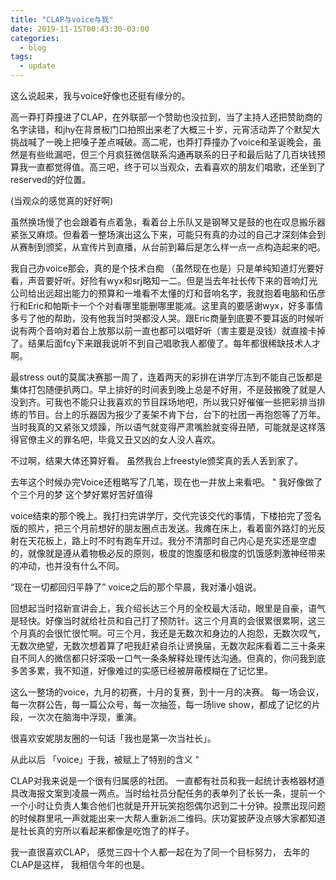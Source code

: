 ```yaml
---
title: "CLAP与voice与我"
date: 2019-11-15T00:43:30-03:00
categories:
  - blog
tags:
  - update
---
```


这么说起来，我与voice好像也还挺有缘分的。

高一莽打莽撞进了CLAP，在外联部一个赞助也没拉到，当了主持人还把赞助商的名字读错，和jhy在背景板门口拍照出来老了大概三十岁，元宵活动弄了个默契大挑战喊了一晚上把嗓子差点喊破。高二呢，也莽打莽撞办了voice和圣诞晚会，虽然是有些纰漏吧，但三个月疯狂微信联系沟通再联系的日子和最后贴了几百块钱预算我一直都觉得值。高三吧，终于可以当观众，去看喜欢的朋友们唱歌，还坐到了reserved的好位置。

(当观众的感觉真的好好啊)

虽然换场慢了也会跟着有点着急，看着台上乐队又是钢琴又是鼓的也在叹息搬乐器紧张又麻烦。但看着一整场演出这么下来，可能只有真的办过的自己才深刻体会到从赛制到颁奖，从宣传片到直播，从台前到幕后是怎么样一点一点构造起来的吧。 

我自己办voice那会，真的是个技术白痴 （虽然现在也是）只是单纯知道灯光要好看，声音要好听。好险有wyx和srj略知一二。但是当去年社长传下来的音响灯光公司给出远超出能力的预算和一堆看不太懂的灯和音响名字，我就抱着电脑和伍彦行和Eric和帕斯卡一个个对看哪里能删哪里能减。这里真的要感谢wyx，好多事情多亏了他的帮助，没有他我当时哭都没人哭。跟Eric商量到底要不要耳返的时候听说有两个音响对着台上放那以前一直也都可以唱好听（害主要是没钱）就直接卡掉了。结果后面fcy下来跟我说听不到自己唱歌我人都傻了。每年都很稀缺技术人才啊。

最stress out的莫属决赛那一周了，连着两天的彩排在讲学厅冻到不能自己饭都是集体打包随便扒两口。早上排好的时间表到晚上总是不好用，不是鼓搬晚了就是人没到齐。可我也不能只让我喜欢的节目踩场地吧，所以我只好催催一些把彩排当排练的节目。台上的乐器因为报少了麦架不肯下台，台下的社团一再抱怨等了万年。当时我真的又紧张又烦躁，所以语气就变得严肃嘴脸就变得丑陋，可能就是这样落得官僚主义的罪名吧，毕竟又丑又凶的女人没人喜欢。

不过啊，结果大体还算好看。
虽然我台上freestyle颁奖真的丢人丢到家了。

去年这个时候办完Voice还粗略写了几笔，现在也一并放上来看吧。
"
我好像做了个三个月的梦
这个梦好累好苦好值得

voice结束的那个晚上。我打扫完讲学厅，交代完该交代的事情，下楼拍完了签名版的照片，把三个月前想好的朋友圈点击发送。我瘫在床上，看着窗外路灯的光反射在天花板上，路上时不时有跑车开过。我分不清那时自己内心是充实还是空虚的，就像就是遵从着物极必反的原则，极度的饱腹感和极度的饥饿感刺激神经带来的冲动，也并没有什么不同。

“现在一切都回归平静了”
voice之后的那个早晨，我对潘小姐说。

回想起当时招新宣讲会上，我介绍长达三个月的全校最大活动，眼里是自豪，语气是轻快。好像当时就给社员和自己打了预防针。这三个月真的会很累很累啊，这三个月真的会很忙很忙啊。可三个月，我还是无数次和身边的人抱怨，无数次叹气，无数次绝望，无数次想着算了吧我赶紧自杀让贤换届，无数次起床看着二三十条来自不同人的微信都只好深吸一口气一条条解释处理传达沟通。但真的，你问我到底多苦多累，我不知道，好像难过的实感已经被屏蔽模糊在了记忆里。

这么一整场的voice，九月的初赛，十月的复赛，到十一月的决赛。
每一场会议，每一次群公告，每一篇公众号，每一次抽签，每一场live show，都成了记忆的片段，一次次在脑海中浮现，重演。

很喜欢安妮朋友圈的一句话「我也是第一次当社长」。

从此以后
「voice」于我，被赋上了特别的含义
"

CLAP对我来说是一个很有归属感的社团。
一直都有社员和我一起统计表格器材道具改海报文案到凌晨一两点。当时给社员分配任务的表单列了长长一条，提前一个一个小时让负责人集合他们也就是开开玩笑抱怨偶尔迟到二十分钟。投票出现问题的时候群里吼一声就能出来一大帮人重新派二维码。庆功宴披萨没点够大家都知道是社长真的穷所以看起来都像是吃饱了的样子。

我一直很喜欢CLAP，
感觉三四十个人都一起在为了同一个目标努力，
去年的CLAP是这样，
我相信今年的也是。